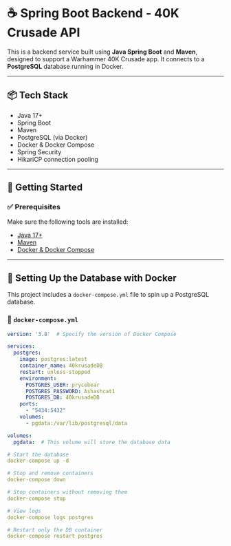 # ☕ Spring Boot Backend - 40K Crusade API

This is a backend service built using **Java Spring Boot** and **Maven**, designed to support a Warhammer 40K Crusade app. It connects to a **PostgreSQL** database running in Docker.

---

## 📦 Tech Stack

- Java 17+
- Spring Boot
- Maven
- PostgreSQL (via Docker)
- Docker & Docker Compose
- Spring Security
- HikariCP connection pooling

---

## 🚀 Getting Started

### ✅ Prerequisites

Make sure the following tools are installed:

- [Java 17+](https://adoptium.net/)
- [Maven](https://maven.apache.org/)
- [Docker & Docker Compose](https://www.docker.com/)

---

## 🐳 Setting Up the Database with Docker

This project includes a `docker-compose.yml` file to spin up a PostgreSQL database.

### 🔧 `docker-compose.yml`

```yaml
version: '3.8'  # Specify the version of Docker Compose

services:
  postgres:
    image: postgres:latest
    container_name: 40krusadeDB
    restart: unless-stopped
    environment:
      POSTGRES_USER: prycebear
      POSTGRES_PASSWORD: Ashashcat1
      POSTGRES_DB: 40krusadeDB
    ports:
      - "5434:5432"
    volumes:
      - pgdata:/var/lib/postgresql/data

volumes:
  pgdata:  # This volume will store the database data

# Start the database
docker-compose up -d

# Stop and remove containers
docker-compose down

# Stop containers without removing them
docker-compose stop

# View logs
docker-compose logs postgres

# Restart only the DB container
docker-compose restart postgres